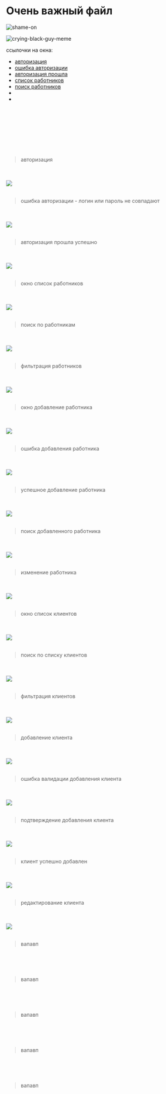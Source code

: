 <h1>Очень важный файл</h1>

![shame-on](https://user-images.githubusercontent.com/81183605/155690822-82773b81-afa3-4a3b-9272-bff60d23de10.gif)


![crying-black-guy-meme](https://user-images.githubusercontent.com/81183605/155691298-409005dc-70e4-4dd0-9fbd-d64de036f7fd.gif)

<p>ссылочки на окна:</p>
<ul>
  <li><a href="#link-auth">авторизация</a></li>
  <li><a href="#link-auth-fail">ошибка авторизации</a></li>
  <li><a href="#link-auth-success">авторизация прошла</a></li>
  <li><a href="#link-employee">список работников</a></li>
  <li><a href="#link-employee-search">поиск работников</a></li>
  <li><a href="#link-"></a></li>
  <li><a href="#link-"></a></li>
</ul>
<br>
<br>
<br>
<br>
<br>
<br>
<br>

>авторизация

<br>
<br>

<img id="link-auth" src="https://user-images.githubusercontent.com/81183605/155681894-00b724f5-87e3-40c4-9a41-064514f59f17.png">

<br>
<br>

>ошибка авторизации - логин или пароль не совпадают

<br>
<br>

<img id="link-auth-fail" src="https://user-images.githubusercontent.com/81183605/155686307-f164282e-af54-45a8-81bf-28583ff910bc.png">

<br>
<br>

>авторизация прошла успешно

<br>
<br>

<img id="link-auth-success" src="https://user-images.githubusercontent.com/81183605/155686469-112dce11-c95a-4932-88db-4e546bbdb34e.png">

<br>
<br>

>окно список работников

<br>
<br>

<img id="link-employee" src="https://user-images.githubusercontent.com/81183605/155686653-3b20d4e0-563e-41e4-8652-61dfa022ccb1.png">

<br>
<br>

>поиск по работникам

<br>
<br>

<img id="link-employee-search" src="https://user-images.githubusercontent.com/50911976/163559700-64ba92c6-a158-4775-bc13-0f4106e24551.png">

<br>
<br>

>фильтрация работников

<br>
<br>

<img id="link-employee-filter" src="https://user-images.githubusercontent.com/81183605/155691773-3750b43d-ccad-43a4-8d0c-834668d43630.png">

<br>
<br>

>окно добавление работника

<br>
<br>

<img id="link-employee-new" src="https://user-images.githubusercontent.com/50911976/163559902-a8d3ace4-d7d5-432a-9128-5a0a30d9dd41.png">


<br>
<br>

>ошибка добавления работника

<br>
<br>

<img id="link-employee-new-error" src="https://user-images.githubusercontent.com/50911976/163559968-87ed13c7-2012-44e4-9d03-28caf87c9e0b.png">


<br>
<br>

>успешное добавление работника

<br>
<br>

<img id="link-employee-new-good" src="https://user-images.githubusercontent.com/50911976/163560091-60e99e8d-9474-4665-a94a-cd181984a1fc.png">


<br>
<br>

>поиск добавленного работника

<br>
<br>

<img id="link-employee-new-search" src="https://user-images.githubusercontent.com/50911976/163560189-c8fcf38b-dd62-4e0a-86b3-8ad0c0f45d5b.png">


<br>
<br>

>изменение работника

<br>
<br>

<img id="ink-employee-edit" src="https://user-images.githubusercontent.com/50911976/163567128-337278cc-0e4b-4926-994c-a44d77d53745.png">

<br>
<br>



>окно список клиентов

<br>
<br>

<img id="link-" src="https://user-images.githubusercontent.com/50911976/163560540-c6423a9b-65c9-4a94-8f73-bf40488e882c.png">


<br>
<br>

>поиск по списку клиентов

<br>
<br>

<img id="link-" src="https://user-images.githubusercontent.com/50911976/163560884-70f36fe7-c1d7-4887-b942-410acec4e62a.png">


<br>
<br>

>фильтрация клиентов

<br>
<br>

<img id="link-" src="https://user-images.githubusercontent.com/50911976/163560933-54b4a4fb-cf87-4394-bab7-bd03570d63a3.png">


<br>
<br>

>добавление клиента

<br>
<br>

<img id="link-" src="https://user-images.githubusercontent.com/50911976/163564308-97d44e2b-2e64-4e62-92a1-559952d710a2.png">


<br>
<br>

>ошибка валидации добавления клиента

<br>
<br>

<img id="link-" src="https://user-images.githubusercontent.com/50911976/163564455-cd527d2a-729e-4cdc-ab8d-8a323551fbf6.png">


<br>
<br>

>подтверждение добавления клиента

<br>
<br>

<img id="link-" src="https://user-images.githubusercontent.com/50911976/163565342-899a2adc-f837-4083-9f39-10f97dce8533.png">


<br>
<br>

>клиент успешно добавлен

<br>
<br>

<img id="link-" src="https://user-images.githubusercontent.com/50911976/163565393-79faff18-7114-47bd-a667-cf9e810f6fbd.png">


<br>
<br>

>редактирование клиента

<br>
<br>

<img id="link-" src="https://user-images.githubusercontent.com/50911976/163567058-baef6a20-7ef8-4eb1-bbe1-1c04c561c0d3.png">


<br>
<br>

>вапавп

<br>
<br>

<img id="link-" src="">


<br>
<br>

>вапавп

<br>
<br>

<img id="link-" src="">


<br>
<br>

>вапавп

<br>
<br>

<img id="link-" src="">


<br>
<br>

>вапавп

<br>
<br>

<img id="link-" src="">





























<br>
<br>

>вапавп

<br>
<br>

<img id="link-" src="">

